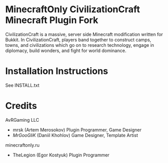 MinecraftOnly CivilizationCraft Minecraft Plugin Fork
========

CivilizationCraft is a massive, server side Minecraft modification written for Bukkit. In CivilizationCraft, players band together to construct camps, towns, and civilizations which go on to research technology, engage in diplomacy, build wonders, and fight for world dominance. 

Installation Instructions
==========================
See INSTALL.txt

Credits
=======
AvRGaming LLC
- mrsk (Artem Merosokov) Plugin Programmer, Game Designer
- _MrGooGliK_ (Daniil Khohlov) Game Designer, Template Artist

minecraftonly.ru
- TheLegion (Egor Kostyuk) Plugin Programmer

